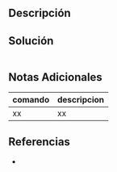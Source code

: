 ## Descripción


## Solución


```bash
```

## Notas Adicionales
|comando|descripcion|
|---|---|
|xx|xx|

## Referencias
- []()
